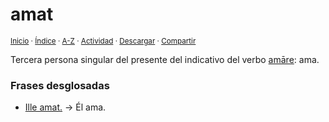 # amat
<sup>[Inicio](../../../../index.md) · [Índice](../../../../indices/latin-espanol-a.md) · [A-Z](../../../../indices/alfabetico.md) · [Actividad](../../../../indices/actividad.md) · <a href="¶¶¶" download="jucardus-¶¶¶">Descargar</a> · [Compartir](https://x.com/intent/tweet?text=%C2%ABAmat%C2%BB%20en%20el%20Diccionario%20lat%C3%ADn-espa%C3%B1ol%2C%20tercera%20persona%20singular%20del%20presente%20del%20indicativo%20del%20verbo%20am%C4%81re.%0A%E2%86%92%20https%3A%2F%2Fjucardus.github.io%2Fcontenido%2Fa%2Fm%2Fa%2Famat.html%0A%0A%23ltn_espnl_jucardus%0A%40jucardus)</sup>

Tercera persona singular del presente del indicativo del verbo [amāre](../../../../contenido/a/m/a/amare.md#presente-indicativo): ama.

### Frases desglosadas

* [Ille amat.](../../../../contenido/i/l/l/ille-amat.md) → Él ama.
